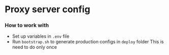 # Proxy server config

### How to work with
 * Set up variables in `.env` file
 * Run `bootstrap.sh` to generate production configs in `deploy` folder
 This is need to do only once 

